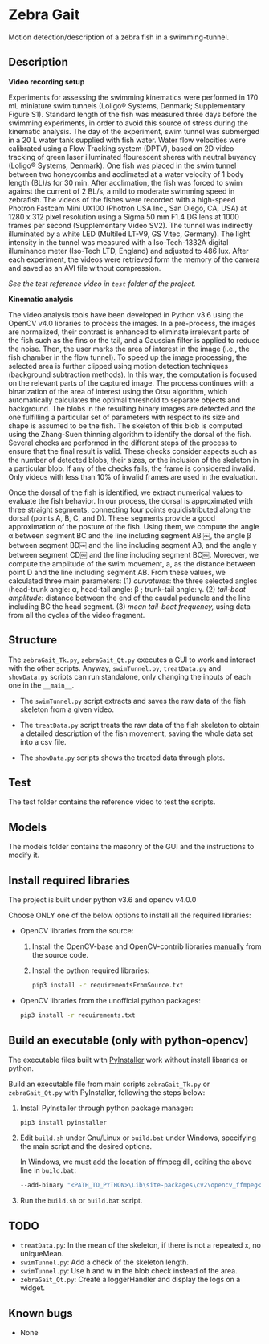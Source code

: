 # Zebra Gait

Motion detection/description of a zebra fish in a swimming-tunnel. 

## Description

**Video recording setup** 

Experiments for assessing the swimming kinematics were performed in 170 mL miniature swim tunnels (Loligo® Systems, Denmark; Supplementary Figure S1).  Standard length of the fish was measured three days before the swimming  experiments, in order to avoid this source of stress during the  kinematic analysis. The day of the experiment, swim tunnel was submerged  in a 20 L water tank supplied with fish water. Water flow velocities  were calibrated using a Flow Tracking system (DPTV), based on 2D video  tracking of green laser illuminated flourescent sheres with neutral  buyancy (Loligo®  Systems, Denmark). One fish was placed in the swim tunnel between two  honeycombs and acclimated at a water velocity of 1 body length (BL)/s  for 30 min. After acclimation, the fish was forced to swim against the  current of 2 BL/s, a mild to moderate swimming speed in zebrafish. The  videos of the fishes were recorded with a high-speed Photron Fastcam  Mini UX100 (Photron USA Inc., San Diego, CA, USA) at 1280 x 312 pixel  resolution using a Sigma 50 mm F1.4 DG lens at 1000 frames per second (Supplementary Video SV2).  The tunnel was indirectly illuminated by a white LED (Multiled LT-V9,  GS Vitec, Germany). The light intensity in the tunnel was measured with a  Iso-Tech-1332A digital illuminance meter (Iso-Tech LTD, England) and  adjusted to 486 lux. After each experiment, the videos were retrieved  form the memory of the camera and saved as an AVI file without  compression. 

 *See the test reference video in `test` folder of the project.*

**Kinematic analysis** 

The  video analysis tools have been developed in Python v3.6 using the OpenCV  v4.0 libraries to process the images. In a pre-process, the images are  normalized, their contrast is enhanced to eliminate irrelevant parts of  the fish such as the fins or the tail, and a Gaussian filter is applied  to reduce the noise. Then, the user marks the area of interest in the  image (i.e., the fish chamber in the flow tunnel). To speed up the image  processing, the selected area is further clipped using motion detection  techniques (background subtraction methods).  In this way, the computation is focused on the relevant parts of the  captured image. The process continues with a binarization of the area of  interest using the Otsu algorithm,  which automatically calculates the optimal threshold to separate  objects and background. The blobs in the resulting binary images are  detected and the one fulfilling a particular set of parameters with  respect to its size and shape is assumed to be the fish. The skeleton of  this blob is computed using the Zhang-Suen thinning algorithm  to identify the dorsal of the fish. Several checks are performed in the  different steps of the process to ensure that the final result is  valid. These checks consider aspects such as the number of detected  blobs, their sizes, or the inclusion of the skeleton in a particular blob. If any of the checks fails, the frame is considered invalid. Only videos with less than 10% of invalid frames are used in the evaluation.  

Once the dorsal of the fish is identified, we extract numerical values to  evaluate the fish behavior. In our process, the dorsal is approximated  with three straight segments, connecting four points equidistributed  along the dorsal (points A, B, C, and D). These segments  provide a good approximation of the posture of the fish. Using them, we  compute the angle α between segment BC and the line including segment AB ￼, the angle β between segment BD￼ and the line including segment AB, and the angle γ between segment CD￼ and the line including segment BC￼. Moreover, we compute the amplitude of the swim movement, a, as the distance between point D and the line including segment AB. From these values, we calculated three main parameters: (1) *curvatures*: the three selected angles (head-trunk angle: α, head-tail angle: β ; trunk-tail angle: γ. (2) *tail-beat amplitude*: distance between the end of the caudal peduncle and the line including BC the head segment. (3) *mean tail-beat frequency,* using data from  all the cycles of the video fragment. 

## Structure

The `zebraGait_Tk.py`, `zebraGait_Qt.py` executes a GUI to work and interact with the other scripts. Anyway, `swimTunnel.py`, `treatData.py` and `showData.py` scripts can run standalone, only changing the inputs of each one in the `__main__`.

* The `swimTunnel.py` script extracts and saves the raw data of the fish skeleton from a given video.

* The `treatData.py` script treats the raw data of the fish skeleton to obtain a detailed description of the fish movement, saving the whole data set into a csv file.

* The `showData.py` scripts shows the treated data through plots.

## Test

The test folder contains the reference video to test the scripts. 

## Models

The models folder contains the masonry of the GUI and the instructions to modify it.

## Install required libraries

The project is built under python v3.6 and opencv v4.0.0

Choose ONLY one of the below options to install all the required libraries:

* OpenCV libraries from the source:
  1. Install the OpenCV-base and OpenCV-contrib libraries [manually](https://docs.opencv.org/3.4.5/d7/d9f/tutorial_linux_install.html) from the source code. 

  2. Install the python required libraries:
      ```bash
      pip3 install -r requirementsFromSource.txt
      ```
* OpenCV libraries from the unofficial python packages:
    ```bash
    pip3 install -r requirements.txt
    ```
## Build an executable (only with python-opencv)

The executable files built with [PyInstaller](http://www.pyinstaller.org/) work without install libraries or python.

Build an executable file from main scripts `zebraGait_Tk.py` or `zebraGait_Qt.py` with PyInstaller, following the steps below:

1. Install PyInstaller through python package manager:

   ```bash
   pip3 install pyinstaller
   ```

2. Edit `build.sh` under Gnu/Linux or `build.bat` under Windows, specifying the main script and the desired options.
   
    In Windows, we must add the location of ffmpeg dll, editing the above line in `build.bat`:
    ```bash
    --add-binary "<PATH_TO_PYTHON>\Lib\site-packages\cv2\opencv_ffmpeg<VERSION_ARCH>.dll;."
    ```
3. Run the `build.sh` or `build.bat` script.

## TODO

- `treatData.py`: In the mean of the skeleton, if there is not a repeated x, no uniqueMean.
- `swimTunnel.py`: Add a check of the skeleton length.
- `swimTunnel.py`: Use h and w in the blob check instead of the area.
- `zebraGait_Qt.py`: Create a loggerHandler and display the logs on a widget.

## Known bugs

+ None

